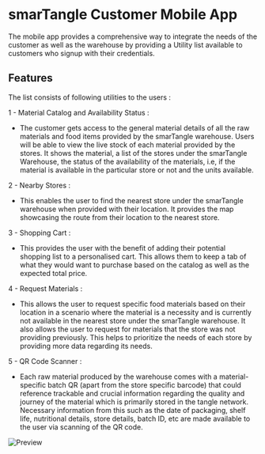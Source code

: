 # smarTangle Customer Mobile App

The mobile app provides a comprehensive way to integrate the needs of the customer as well as the warehouse by providing a Utility list available to customers who signup with their credentials.

## Features

The list consists of following utilities to the users : 

1 - Material Catalog and Availability Status :  
  - The customer gets access to the general material details of all the raw materials and food items provided by the smarTangle warehouse. Users will be able to view the live stock of each material provided by the stores. It shows the material, a list of the stores under the smarTangle Warehouse, the status of the availability of the materials, i.e, if the material is available in the particular store or not and the units  available.
  
2 - Nearby Stores :  
  - This enables the user to find the nearest store under the smarTangle warehouse when provided with their location. It provides the map showcasing the route from their location to the nearest store.
  
3 - Shopping Cart : 
  - This provides the user with the benefit of adding their potential shopping list to a personalised cart. This allows them to keep a tab of what they would want to purchase based on the catalog as well as the expected total price.
  
4 - Request Materials : 
  - This allows the user to request specific food materials based on their location in a scenario where the material is a necessity and is currently not available in the nearest store under the smarTangle warehouse. It also allows the user to request for materials that the store was not providing previously. This helps to prioritize the needs of each store by providing more data regarding its needs.
  
5 - QR Code Scanner :
  - Each raw material produced by the warehouse comes with a material-specific batch QR (apart from the store specific barcode) that could reference trackable and crucial information regarding the quality and journey of the material which is primarily stored in the tangle network. Necessary information from this such as the date of packaging, shelf life, nutritional details, store details, batch ID, etc are made available to the user via scanning of the QR code.
  
![Preview](https://github.com/rahulsunil2/smarTangle/blob/master/FlutterApp/ibm_hack_try/images/mobile_screenshots.jpeg)
